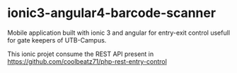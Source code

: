 # ionic3-angular4-barcode-scanner
Mobile application built with ionic 3 and angular for entry-exit control usefull for gate keepers of UTB-Campus.

This ionic projet consume the REST API present in https://github.com/coolbeatz71/php-rest-entry-control
